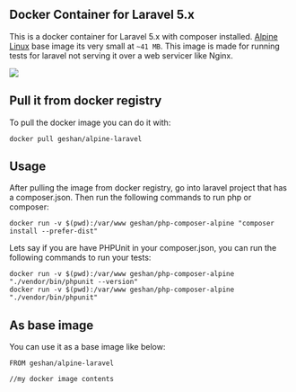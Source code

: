 ## Docker Container for Laravel 5.x

This is a docker container for Laravel 5.x with composer installed. 
[Alpine Linux](https://hub.docker.com/_/alpine/) base image its very small at `~41 MB`.
This image is made for running tests for laravel not serving it over a web servicer like Nginx.

[![](https://badge.imagelayers.io/geshan/laravel-alpine:latest.svg)](https://imagelayers.io/?images=geshan/laravel-alpine:latest 'Get your own badge on imagelayers.io')

## Pull it from docker registry

To pull the docker image you can do it with:

```
docker pull geshan/alpine-laravel
```

## Usage

After pulling the image from docker registry, go into laravel project that has a composer.json.
Then run the following commands to run php or composer:

```
docker run -v $(pwd):/var/www geshan/php-composer-alpine "composer install --prefer-dist"
```
Lets say if you are have PHPUnit in your composer.json, you can run the following commands
to run your tests:

```
docker run -v $(pwd):/var/www geshan/php-composer-alpine "./vendor/bin/phpunit --version"
docker run -v $(pwd):/var/www geshan/php-composer-alpine "./vendor/bin/phpunit"
```

## As base image

You can use it as a base image like below:

```
FROM geshan/alpine-laravel

//my docker image contents
```
